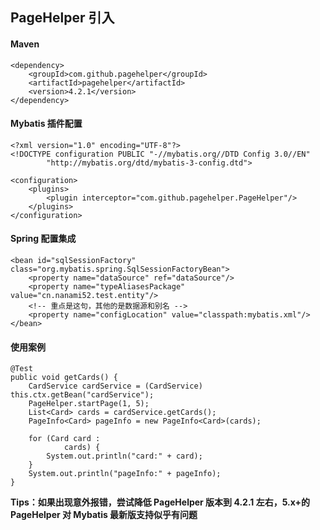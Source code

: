 ## PageHelper 引入

#### Maven

    <dependency>
        <groupId>com.github.pagehelper</groupId>
        <artifactId>pagehelper</artifactId>
        <version>4.2.1</version>
    </dependency>

#### Mybatis 插件配置

    <?xml version="1.0" encoding="UTF-8"?>
    <!DOCTYPE configuration PUBLIC "-//mybatis.org//DTD Config 3.0//EN"
            "http://mybatis.org/dtd/mybatis-3-config.dtd">

    <configuration>
        <plugins>
            <plugin interceptor="com.github.pagehelper.PageHelper"/>
        </plugins>
    </configuration>

#### Spring 配置集成

    <bean id="sqlSessionFactory" class="org.mybatis.spring.SqlSessionFactoryBean">
        <property name="dataSource" ref="dataSource"/>
        <property name="typeAliasesPackage" value="cn.nanami52.test.entity"/>
        <!-- 重点是这句，其他的是数据源和别名 -->
        <property name="configLocation" value="classpath:mybatis.xml"/>
    </bean>

#### 使用案例

    @Test
    public void getCards() {
        CardService cardService = (CardService) this.ctx.getBean("cardService");
        PageHelper.startPage(1, 5);
        List<Card> cards = cardService.getCards();
        PageInfo<Card> pageInfo = new PageInfo<Card>(cards);

        for (Card card :
                cards) {
            System.out.println("card:" + card);
        }
        System.out.println("pageInfo:" + pageInfo);
    }

**Tips：如果出现意外报错，尝试降低 PageHelper 版本到 4.2.1 左右，5.x+的 PageHelper 对 Mybatis 最新版支持似乎有问题**

